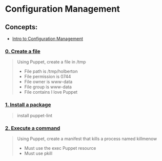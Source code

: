 # Configuration Management
## Concepts:
* [Intro to Configuration Management](https://www.digitalocean.com/community/tutorials/an-introduction-to-configuration-management)
### [0. Create a file](./0-create_a_file.pp)
> Using Puppet, create a file in /tmp
> * File path is /tmp/holberton
> * File permission is 0744
> * File owner is www-data
> * File group is www-data
> * File contains I love Puppet
### [1. Install a package](./1-install_a_package.pp)
> install puppet-lint
### [2. Execute a command](./2-execute_a_command.pp)
> Using Puppet, create a manifest that kills a process named killmenow
> * Must use the exec Puppet resource
> * Must use pkill